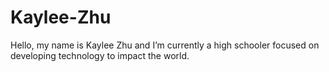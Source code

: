 # Kaylee-Zhu
Hello, my name is Kaylee Zhu and I’m currently a high schooler focused on developing technology to impact the world.
